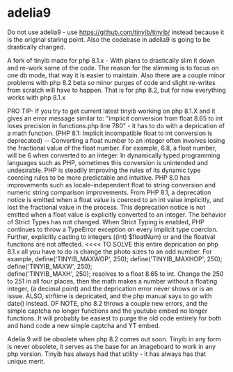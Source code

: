 # adelia9

Do not use adelia9 - use https://github.com/tinyib/tinyib/  instead because it is the original staring point. Also the codebase in adelia9 is going to be drastically changed. 


A fork of tinyib made for php 8.1.x  - With plans to drastically slim it down and re-work some of the code. The reason for the slimming is to focus on one
db mode, that way it is easier to maintain. Also there are a couple minor problems with php 8.2 beta so minor purges of code and slight re-writes from scratch will have
to happen. That is for php 8.2, but for now everything works with php 8.1.x 

PRO TIP- If you try to get current latest tinyib working on php 8.1.X and it gives an error message similar to:
"implicit conversion from float 8.65 to int loses precision in functions.php line 780" - it has to do with a deprication
of a math function. (PHP 8.1: Implicit incompatible float to int conversion is deprecated) -- Converting a float number to an integer 
often involves losing the fractional value of the float number. For example, 6.8, a float number, will be 6 when converted to an integer. 
In dynamically typed programming languages such as PHP, sometimes this conversion is unintended and undesirable. PHP is steadily improving the
rules of its dynamic type coercing rules to be more predictable and intuitive. PHP 8.0 has improvements such as locale-independent float to string
conversion and numeric string comparison improvements. From PHP 8.1, a deprecation notice is emitted when a float value is coerced to an int value
implicitly, and lost the fractional value in the process. This deprecation notice is not emitted when a float value is explicitly converted to an integer.
The behavior of Strict Types has not changed. When Strict Typing is enabled, PHP continues to throw a TypeError exception on every implicit type coercion. 
Further, explicitly casting to integers ((int) $floatNum) or and the floatval functions are not affected. <<<< TO SOLVE this entire deprication on php 8.1.x
all you have to do is change the photo sizes to an odd number. For example, define('TINYIB_MAXWOP', 250);   define('TINYIB_MAXHOP', 250);  define('TINYIB_MAXW', 250);          
define('TINYIB_MAXH', 250); resolves to a float 8.65 to int. Change the 250 to 251 in all four places, then the math makes a number without a floating integer, 
(a decimal point) and the deprication error never shows or is an issue. ALSO, strftime is depricated, and the php manual says to go with date() instead. 
OF NOTE, pho 8.2 throws a couple new errors, and the simple captcha no longer functions and the youtube embed no longer functions. It will probably be easiest to purge 
the old code entirely for both and hand code a new simple captcha and YT embed. 

Adelia 9 will be obsolete when php 8.2 comes out soon. Tinyib in any form is never obsolete, it serves as the base for an imageboard to work in any php version. Tinyib
has always had that utility - it has always has that unique merit. 



